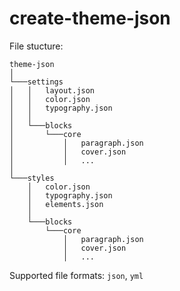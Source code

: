 # create-theme-json

File stucture:

```
theme-json
│
└───settings
│   │   layout.json
│   │   color.json
│   │   typography.json
│   │
│   └───blocks
│       └───core
│           │   paragraph.json
│           │   cover.json
│           │   ...
│
└───styles
    │   color.json
    │   typography.json
    │   elements.json
    │
    └───blocks
        └───core
            │   paragraph.json
            │   cover.json
            │   ...
```

Supported file formats: `json`, `yml`